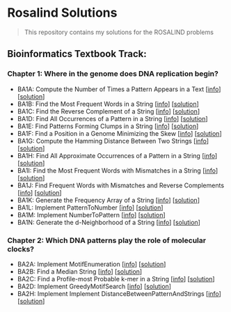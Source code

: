 # Rosalind Solutions

> This repository contains my solutions for the ROSALIND problems
## Bioinformatics Textbook Track:
### Chapter 1: Where in the genome does DNA replication begin?

* BA1A: Compute the Number of Times a Pattern Appears in a Text [[info](http://rosalind.info/problems/ba1a/)] [[solution](https://github.com/raulminan/rosalind_solutions/blob/main/exercises/BA_ch1/BA1A.py)]
* BA1B: Find the Most Frequent Words in a String [[info](http://rosalind.info/problems/ba1b/)] [[solution](https://github.com/raulminan/rosalind_solutions/blob/main/exercises/BA_ch1/BA1B.py)]
* BA1C: Find the Reverse Complement of a String [[info](http://rosalind.info/problems/ba1c/)] [[solution](https://github.com/raulminan/rosalind_solutions/blob/main/exercises/BA_ch1/BA1C.py)]
* BA1D: Find All Occurrences of a Pattern in a String [[info](http://rosalind.info/problems/ba1d/)] [[solution](https://github.com/raulminan/rosalind_solutions/blob/main/exercises/BA_ch1/BA1D.py)]
* BA1E: Find Patterns Forming Clumps in a String [[info](http://rosalind.info/problems/ba1e/)] [[solution](https://github.com/raulminan/rosalind_solutions/blob/main/exercises/BA_ch1/BA1E.py)]
* BA1F: Find a Position in a Genome Minimizing the Skew [[info](https://rosalind.info/problems/ba1f/)] [[solution](https://github.com/raulminan/rosalind_solutions/blob/main/exercises/BA_ch1/BA1F.py)]
* BA1G: Compute the Hamming Distance Between Two Strings [[info](https://rosalind.info/problems/ba1g/)] [[solution](https://github.com/raulminan/rosalind_solutions/blob/main/exercises/BA_ch1/BA1G.py)]
* BA1H: Find All Approximate Occurrences of a Pattern in a String [[info](https://rosalind.info/problems/ba1h/)] [[solution](https://github.com/raulminan/rosalind_solutions/blob/main/exercises/BA_ch1/BA1H.py)]
* BA1I: Find the Most Frequent Words with Mismatches in a String [[info](http://rosalind.info/problems/ba1i/)] [[solution](https://github.com/raulminan/rosalind_solutions/blob/main/exercises/BA_ch1/BA1I.py)]
* BA1J: Find Frequent Words with Mismatches and Reverse Complements [[info](http://rosalind.info/problems/ba1j/)] [[solution](https://github.com/raulminan/rosalind_solutions/blob/main/exercises/BA_ch1/BA1J.py)]
* BA1K: Generate the Frequency Array of a String [[info](http://rosalind.info/problems/ba1k/)] [[solution](https://github.com/raulminan/rosalind_solutions/blob/main/exercises/BA_ch1/BA1K.py)]
* BA1L: Implement PatternToNumber [[info](http://rosalind.info/problems/ba1l/)] [[solution](https://github.com/raulminan/rosalind_solutions/blob/main/exercises/BA_ch1/BA1L.py)]
* BA1M: Implement NumberToPattern [[info](http://rosalind.info/problems/ba1m/)] [[solution](https://github.com/raulminan/rosalind_solutions/blob/main/exercises/BA_ch1/BA1M.py)]
* BA1N: Generate the d-Neighborhood of a String [[info](https://rosalind.info/problems/ba1n/)] [[solution](https://github.com/raulminan/rosalind_solutions/blob/main/exercises/BA_ch1/BA1N.py)]

### Chapter 2: Which DNA patterns play the role of molecular clocks?

* BA2A: Implement MotifEnumeration [[info](https://rosalind.info/problems/ba2a/)] [[solution](https://github.com/raulminan/rosalind_solutions/blob/main/exercises/BA_ch2/BA2A.py)]
* BA2B: Find a Median String [[info](https://rosalind.info/problems/ba2b/)] [[solution](https://github.com/raulminan/rosalind_solutions/blob/main/exercises/BA_ch2/BA2B.py)]
* BA2C: Find a Profile-most Probable k-mer in a String [[info](https://rosalind.info/problems/ba2c/)] [[solution](https://github.com/raulminan/rosalind_solutions/blob/main/exercises/BA_ch2/BA2C.py)]
* BA2D: Implement GreedyMotifSearch [[info](https://rosalind.info/problems/ba2d/)] [[solution](https://github.com/raulminan/rosalind_solutions/blob/main/exercises/BA_ch2/BA2D.py)]
* BA2H: Implement Implement DistanceBetweenPatternAndStrings [[info](https://rosalind.info/problems/ba2h/)] [[solution](https://github.com/raulminan/rosalind_solutions/blob/main/exercises/BA_ch2/BA2H.py)]